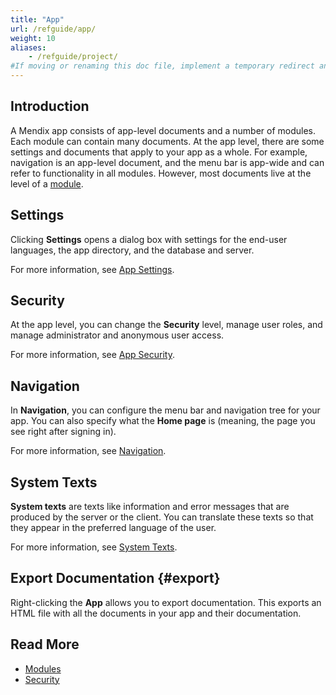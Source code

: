 ```yaml
---
title: "App"
url: /refguide/app/
weight: 10
aliases:
    - /refguide/project/
#If moving or renaming this doc file, implement a temporary redirect and let the respective team know they should update the URL in the product. See Mapping to Products for more details.
---
```


## Introduction

A Mendix app consists of app-level documents and a number of modules. Each module can contain many documents. At the app level, there are some settings and documents that apply to your app as a whole. For example, navigation is an app-level document, and the menu bar is app-wide and can refer to functionality in all modules. However, most documents live at the level of a [module](/refguide/modules/).

## Settings

Clicking **Settings** opens a dialog box with settings for the end-user languages, the app directory, and the database and server.

For more information, see [App Settings](/refguide/app-settings/).

## Security

At the app level, you can change the **Security** level, manage user roles, and manage administrator and anonymous user access.

For more information, see [App Security](/refguide/app-security/).

## Navigation

In **Navigation**, you can configure the menu bar and navigation tree for your app. You can also specify what the **Home page** is (meaning, the page you see right after signing in).

For more information, see [Navigation](/refguide/navigation/).

## System Texts

**System texts** are texts like information and error messages that are produced by the server or the client. You can translate these texts so that they appear in the preferred language of the user.

For more information, see [System Texts](/refguide/system-texts/).

## Export Documentation {#export}

Right-clicking the **App** allows you to export documentation. This exports an HTML file with all the documents in your app and their documentation.

## Read More

* [Modules](/refguide/modules/)
* [Security](/refguide/security/)
